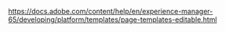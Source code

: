 https://docs.adobe.com/content/help/en/experience-manager-65/developing/platform/templates/page-templates-editable.html
